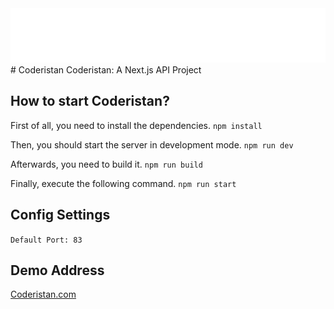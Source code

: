 <img src="https://raw.githubusercontent.com/enesbuyuk/coderistan/main/public/istan-theme/logo-white.png">
# Coderistan
 Coderistan: A Next.js API Project

## How to start Coderistan?
First of all, you need to install the dependencies.
```npm install```

Then, you should start the server in development mode.
```npm run dev```

Afterwards, you need to build it.
```npm run build```

Finally, execute the following command.
```npm run start```

## Config Settings
`Default Port: 83`

## Demo Address
<a target="_blank" href="https://coderistan.com" title="Coderistan">Coderistan.com</a>

